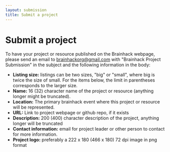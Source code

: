 ```yaml
---
layout: submission
title: Submit a project
---
```


# Submit a project

To have your project or resource published on the Brainhack webpage, please send an email to [brainhackorg@gmail.com](mailto:brainhackorg@gmail.com) with "Brainhack Project Submission" in the subject and the following information in the body:


<ul>
<li><strong>Listing size:</strong> listings can be two sizes, "big" or "small", where big is twice the size of small. For the items below, the limit in parentheses corresponds to the larger size.</li>
<li><strong>Name:</strong> 16 (32) character name of the project or resource (anything longer might be truncated).</li>
<li><strong>Location:</strong> The primary brainhack event where this project or resource will be represented.</li>
<li><strong>URL:</strong> Link to project webpage or github repo, if it exists</li>
<li><strong>Description:</strong> 200 (400) character description of the project, anything longer will be truncated</li>
<li><strong>Contact information:</strong> email for project leader or other person to contact for more information.</li>
<li><Strong>Project logo:</strong> preferably a 222 x 180 (466 x 180) 72 dpi image in png format</li></ul>
